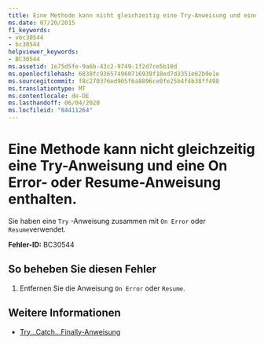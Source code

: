 ```yaml
---
title: Eine Methode kann nicht gleichzeitig eine Try-Anweisung und eine On Error- oder Resume-Anweisung enthalten.
ms.date: 07/20/2015
f1_keywords:
- vbc30544
- bc30544
helpviewer_keywords:
- BC30544
ms.assetid: 1e75d5fe-9a6b-43c2-9749-1f2d7ce5b10d
ms.openlocfilehash: 6838fc936574960716939f18ed7d3351e62b0e1e
ms.sourcegitcommit: f8c270376ed905f6a8896ce0fe25b4f4b38ff498
ms.translationtype: MT
ms.contentlocale: de-DE
ms.lasthandoff: 06/04/2020
ms.locfileid: "84411264"
---
```

# <a name="method-cannot-contain-both-a-try-statement-and-an-on-error-or-resume-statement"></a>Eine Methode kann nicht gleichzeitig eine Try-Anweisung und eine On Error- oder Resume-Anweisung enthalten.
Sie haben eine `Try` -Anweisung zusammen mit `On Error` oder `Resume`verwendet.  
  
 **Fehler-ID:** BC30544  
  
## <a name="to-correct-this-error"></a>So beheben Sie diesen Fehler  
  
1. Entfernen Sie die Anweisung `On Error` oder `Resume`.  
  
## <a name="see-also"></a>Weitere Informationen

- [Try...Catch...Finally-Anweisung](../language-reference/statements/try-catch-finally-statement.md)
